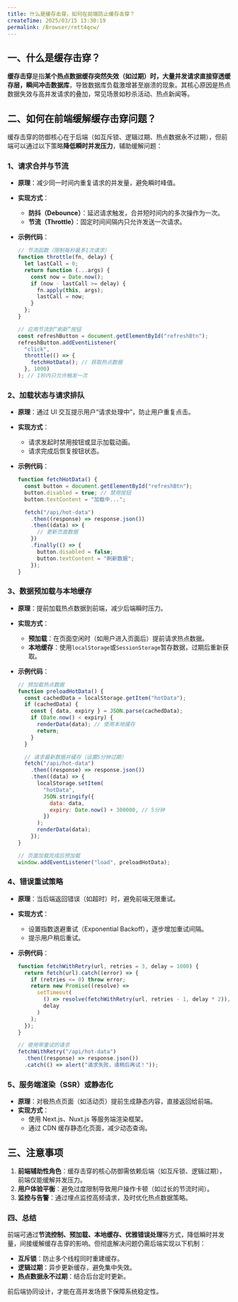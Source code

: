 ```yaml
---
title: 什么是缓存击穿，如何在前端防止缓存击穿？
createTime: 2025/03/15 13:30:19
permalink: /Browser/rett4qcw/
---
```


## 一、什么是缓存击穿？

**缓存击穿**是指**某个热点数据缓存突然失效（如过期）时，大量并发请求直接穿透缓存层，瞬间冲击数据库**，导致数据库负载激增甚至崩溃的现象。其核心原因是热点数据失效与高并发请求的叠加，常见场景如秒杀活动、热点新闻等。

## 二、如何在前端缓解缓存击穿问题？

缓存击穿的防御核心在于后端（如互斥锁、逻辑过期、热点数据永不过期），但前端可以通过以下策略**降低瞬时并发压力**，辅助缓解问题：

### 1、请求合并与节流

- **原理**：减少同一时间内重复请求的并发量，避免瞬时峰值。
- **实现方式**：
  - **防抖（Debounce）**：延迟请求触发，合并短时间内的多次操作为一次。
  - **节流（Throttle）**：固定时间间隔内只允许发送一次请求。
- **示例代码**：

  ```javascript
  // 节流函数（限制每秒最多1次请求）
  function throttle(fn, delay) {
    let lastCall = 0;
    return function (...args) {
      const now = Date.now();
      if (now - lastCall >= delay) {
        fn.apply(this, args);
        lastCall = now;
      }
    };
  }

  // 应用节流到“刷新”按钮
  const refreshButton = document.getElementById("refreshBtn");
  refreshButton.addEventListener(
    "click",
    throttle(() => {
      fetchHotData(); // 获取热点数据
    }, 1000)
  ); // 1秒内只允许触发一次
  ```

### 2、加载状态与请求排队

- **原理**：通过 UI 交互提示用户“请求处理中”，防止用户重复点击。
- **实现方式**：
  - 请求发起时禁用按钮或显示加载动画。
  - 请求完成后恢复按钮状态。
- **示例代码**：

  ```javascript
  function fetchHotData() {
    const button = document.getElementById("refreshBtn");
    button.disabled = true; // 禁用按钮
    button.textContent = "加载中...";

    fetch("/api/hot-data")
      .then((response) => response.json())
      .then((data) => {
        // 更新页面数据
      })
      .finally(() => {
        button.disabled = false;
        button.textContent = "刷新数据";
      });
  }
  ```

### 3、数据预加载与本地缓存

- **原理**：提前加载热点数据到前端，减少后端瞬时压力。
- **实现方式**：
  - **预加载**：在页面空闲时（如用户进入页面后）提前请求热点数据。
  - **本地缓存**：使用`localStorage`或`SessionStorage`暂存数据，过期后重新获取。
- **示例代码**：

  ```javascript
  // 预加载热点数据
  function preloadHotData() {
    const cachedData = localStorage.getItem("hotData");
    if (cachedData) {
      const { data, expiry } = JSON.parse(cachedData);
      if (Date.now() < expiry) {
        renderData(data); // 使用本地缓存
        return;
      }
    }

    // 请求最新数据并缓存（设置5分钟过期）
    fetch("/api/hot-data")
      .then((response) => response.json())
      .then((data) => {
        localStorage.setItem(
          "hotData",
          JSON.stringify({
            data: data,
            expiry: Date.now() + 300000, // 5分钟
          })
        );
        renderData(data);
      });
  }

  // 页面加载完成后预加载
  window.addEventListener("load", preloadHotData);
  ```

### 4、错误重试策略

- **原理**：当后端返回错误（如超时）时，避免前端无限重试。
- **实现方式**：
  - 设置指数退避重试（Exponential Backoff），逐步增加重试间隔。
  - 提示用户稍后重试。
- **示例代码**：

  ```javascript
  function fetchWithRetry(url, retries = 3, delay = 1000) {
    return fetch(url).catch((error) => {
      if (retries <= 0) throw error;
      return new Promise((resolve) =>
        setTimeout(
          () => resolve(fetchWithRetry(url, retries - 1, delay * 2)),
          delay
        )
      );
    });
  }

  // 使用带重试的请求
  fetchWithRetry("/api/hot-data")
    .then((response) => response.json())
    .catch(() => alert("请求失败，请稍后再试！"));
  ```

### 5、服务端渲染（SSR）或静态化

- **原理**：对极热点页面（如活动页）提前生成静态内容，直接返回给前端。
- **实现方式**：
  - 使用 Next.js、Nuxt.js 等服务端渲染框架。
  - 通过 CDN 缓存静态化页面，减少动态查询。

## 三、注意事项

1. **前端辅助性角色**：缓存击穿的核心防御需依赖后端（如互斥锁、逻辑过期），前端仅能缓解并发压力。
2. **用户体验平衡**：避免过度限制导致用户操作卡顿（如过长的节流时间）。
3. **监控与告警**：通过埋点监控高频请求，及时优化热点数据策略。

### 四、总结

前端可通过**节流控制、预加载、本地缓存、优雅错误处理**等方式，降低瞬时并发量，间接缓解缓存击穿的影响。但彻底解决问题仍需后端实现以下机制：

- **互斥锁**：防止多个线程同时重建缓存。
- **逻辑过期**：异步更新缓存，避免集中失效。
- **热点数据永不过期**：结合后台定时更新。

前后端协同设计，才能在高并发场景下保障系统稳定性。

